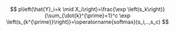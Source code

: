 $$
p\left(\hat{Y}_i=k \mid X_i\right)=\frac{\exp \left(s_k\right)}{\sum_{\dot{k}^{\prime}=1}^c \exp \left(s_{k^{\prime}}\right)}=\operatorname{softmax}(s_i,..,s_c)
$$
